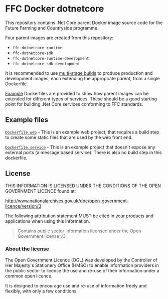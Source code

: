 # FFC Docker dotnetcore

This repository contains .Net Core parent Docker image source code for the Future Farming and Countryside programme.

Four parent images are created from this repository:

- `ffc-dotnetcore-runtime`
- `ffc-dotnetcore-sdk`
- `ffc-dotnetcore-runtime-development`
- `ffc-dotnetcore-sdk-development`

It is recommended to use [multi-stage builds](https://docs.docker.com/develop/develop-images/multistage-build) to produce production and development images, each extending the appropriate parent, from a single Dockerfile.

[Example](./examples) Dockerfiles are provided to show how parent images can be extended for different types of services. These should be a good starting point for building .Net Core services conforming to FFC standards.

## Example files

[`Dockerfile.web`](./examples/Dockerfile.web) - This is an example web project, that requires a build step to create some static files that are used by the web front end.

[`Dockerfile.service`](./examples/Dockerfile.service) - This is an example project that doesn't expose any external ports (a message based service). There is also no build step in this dockerfile.

## License

THIS INFORMATION IS LICENSED UNDER THE CONDITIONS OF THE OPEN GOVERNMENT LICENCE found at:

<http://www.nationalarchives.gov.uk/doc/open-government-licence/version/3>

The following attribution statement MUST be cited in your products and applications when using this information.

> Contains public sector information licensed under the Open Government license v3

### About the license

The Open Government Licence (OGL) was developed by the Controller of Her Majesty's Stationery Office (HMSO) to enable information providers in the public sector to license the use and re-use of their information under a common open licence.

It is designed to encourage use and re-use of information freely and flexibly, with only a few conditions.
